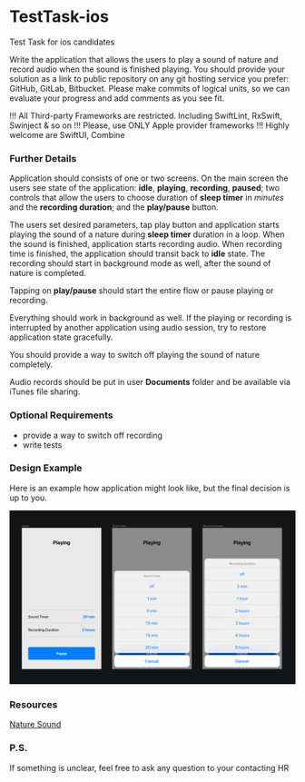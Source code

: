 # TestTask-ios
Test Task for ios candidates

Write the application that allows the users to play a sound of nature and record audio when the sound is finished playing. You should provide your solution as a link to public repository on any git hosting service you prefer: GitHub, GitLab, Bitbucket. Please make commits of logical units, so we can evaluate your progress and add comments as you see fit.

!!! All Third-party Frameworks are restricted. Including SwiftLint, RxSwift, Swinject & so on
!!! Please, use ONLY Apple provider frameworks
!!! Highly welcome are SwiftUI, Combine 

### Further Details

Application should consists of one or two screens. On the main screen the users see state of the application: **idle**, **playing**, **recording**, **paused**; two controls that allow the users to choose duration of **sleep timer** in *minutes* and the **recording duration**; and the **play/pause** button.

The users set desired parameters, tap play button and application starts playing the sound of a nature during **sleep timer** duration in a loop. When the sound is finished, application starts recording audio. When recording time is finished, the application should transit back to **idle** state.  The recording should start in background mode as well, after the sound of nature is completed.

Tapping on **play/pause** should start the entire flow or pause playing or recording.

Everything should work in background as well. If the playing or recording is interrupted by another application using audio session, try to restore application state gracefully.

You should provide a way to switch off playing the sound of nature completely.

Audio records should be put in user **Documents** folder and be available via iTunes file sharing.

### Optional Requirements

- provide a way to switch off recording
- write tests

### Design Example

Here is an example how application might look like, but the final decision is up to you.

![Design Example](image.png)

### Resources

[Nature Sound](nature.m4a)

### P.S.
If something is unclear, feel free to ask any question to your contacting HR
